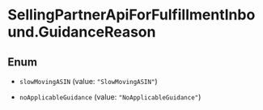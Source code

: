 # SellingPartnerApiForFulfillmentInbound.GuidanceReason

## Enum


* `slowMovingASIN` (value: `"SlowMovingASIN"`)

* `noApplicableGuidance` (value: `"NoApplicableGuidance"`)


